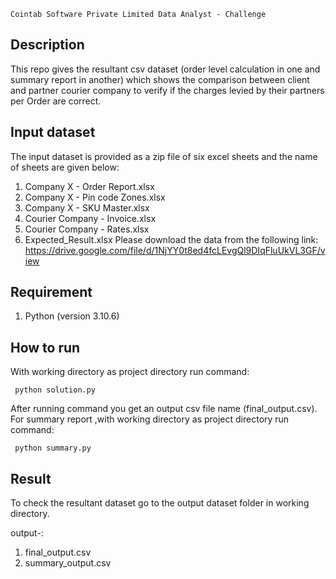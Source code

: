 ﻿	Cointab Software Private Limited Data Analyst - Challenge
	
## Description

This repo gives the resultant csv dataset (order level calculation in one and summary report  in another) which shows the comparison between client and partner courier company to verify if the charges levied by their partners per Order are correct.

## Input dataset
The input dataset is provided as a zip file of six excel sheets and the name of sheets are given below:
1. Company X - Order Report.xlsx
2. Company X - Pin code Zones.xlsx
3. Company X - SKU Master.xlsx
4. Courier Company - Invoice.xlsx
5. Courier Company - Rates.xlsx
6. Expected_Result.xlsx
Please download the data from the following link:  
https://drive.google.com/file/d/1NjYY0t8ed4fcLEvgQl9DIqFluUkVL3GF/view

## Requirement

1. Python (version 3.10.6)

## How to run

 With working directory as project directory run command:
 
 ` python solution.py`
 
 After running command you get an output csv file name (final_output.csv).
 For summary report ,with working directory as project directory run command:
 
 ` python summary.py`

## Result
To check the resultant dataset go to the output dataset folder in working directory.

output-:
1. final_output.csv
2. summary_output.csv


